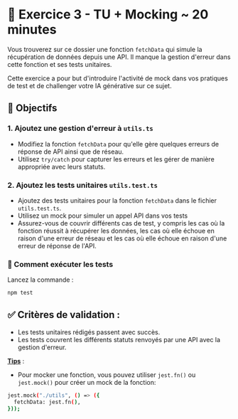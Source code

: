 # 📝 Exercice 3 - TU + Mocking ~ 20 minutes

Vous trouverez sur ce dossier une fonction `fetchData` qui simule la récupération de données depuis une API. Il manque la gestion d'erreur dans cette fonction et ses tests unitaires.

Cette exercice a pour but d'introduire l'activité de mock dans vos pratiques de test et de challenger votre IA générative sur ce sujet. 

## 🎯 Objectifs

### 1. Ajoutez une gestion d'erreur à `utils.ts`

- Modifiez la fonction `fetchData` pour qu'elle gère quelques erreurs de réponse de API ainsi que de réseau.
- Utilisez `try/catch` pour capturer les erreurs et les gérer de manière appropriée avec leurs statuts.

### 2. Ajoutez les tests unitaires `utils.test.ts`

- Ajoutez des tests unitaires pour la fonction `fetchData` dans le fichier `utils.test.ts`.
- Utilisez un mock pour simuler un appel API dans vos tests
- Assurez-vous de couvrir différents cas de test, y compris les cas où la fonction réussit à récupérer les données, les cas où elle échoue en raison d'une erreur de réseau et les cas où elle échoue en raison d'une erreur de réponse de l'API.

### 🚀 Comment exécuter les tests
Lancez la commande :

```bash
npm test
```

## ✅ Critères de validation :

- Les tests unitaires rédigés passent avec succès.
- Les tests couvrent les différents statuts renvoyés par une API avec la gestion d'erreur.

**<u>Tips</u>** : 

- Pour mocker une fonction, vous pouvez utiliser `jest.fn()` ou `jest.mock()` pour créer un mock de la fonction:

```bash
jest.mock("./utils", () => ({
  fetchData: jest.fn(),
}));

```

